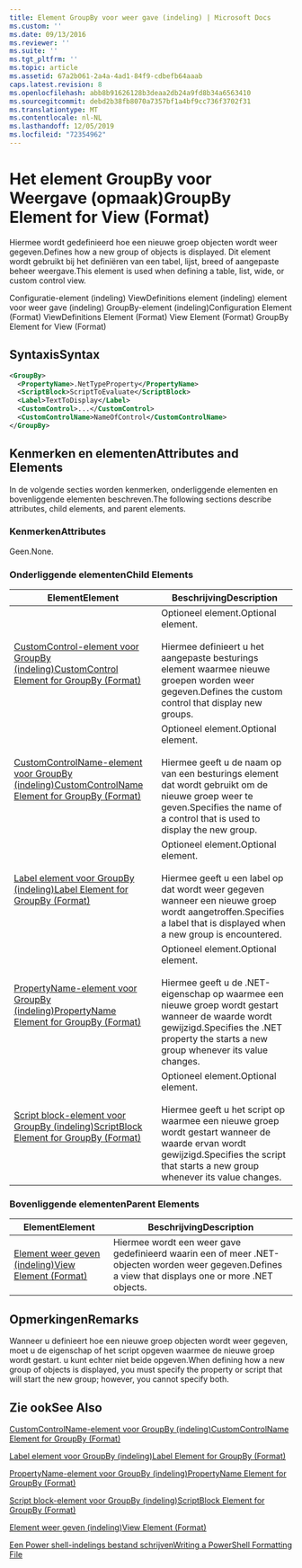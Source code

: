 ```yaml
---
title: Element GroupBy voor weer gave (indeling) | Microsoft Docs
ms.custom: ''
ms.date: 09/13/2016
ms.reviewer: ''
ms.suite: ''
ms.tgt_pltfrm: ''
ms.topic: article
ms.assetid: 67a2b061-2a4a-4ad1-84f9-cdbefb64aaab
caps.latest.revision: 8
ms.openlocfilehash: abb8b91626128b3deaa2db24a9fd8b34a6563410
ms.sourcegitcommit: debd2b38fb8070a7357bf1a4bf9cc736f3702f31
ms.translationtype: MT
ms.contentlocale: nl-NL
ms.lasthandoff: 12/05/2019
ms.locfileid: "72354962"
---
```

# <a name="groupby-element-for-view-format"></a><span data-ttu-id="d2259-102">Het element GroupBy voor Weergave (opmaak)</span><span class="sxs-lookup"><span data-stu-id="d2259-102">GroupBy Element for View (Format)</span></span>

<span data-ttu-id="d2259-103">Hiermee wordt gedefinieerd hoe een nieuwe groep objecten wordt weer gegeven.</span><span class="sxs-lookup"><span data-stu-id="d2259-103">Defines how a new group of objects is displayed.</span></span> <span data-ttu-id="d2259-104">Dit element wordt gebruikt bij het definiëren van een tabel, lijst, breed of aangepaste beheer weergave.</span><span class="sxs-lookup"><span data-stu-id="d2259-104">This element is used when defining a table, list, wide, or custom control view.</span></span>

<span data-ttu-id="d2259-105">Configuratie-element (indeling) ViewDefinitions element (indeling) element voor weer gave (indeling) GroupBy-element (indeling)</span><span class="sxs-lookup"><span data-stu-id="d2259-105">Configuration Element (Format) ViewDefinitions Element (Format) View Element (Format) GroupBy Element for View (Format)</span></span>

## <a name="syntax"></a><span data-ttu-id="d2259-106">Syntaxis</span><span class="sxs-lookup"><span data-stu-id="d2259-106">Syntax</span></span>

```xml
<GroupBy>
  <PropertyName>.NetTypeProperty</PropertyName>
  <ScriptBlock>ScriptToEvaluate</ScriptBlock>
  <Label>TextToDisplay</Label>
  <CustomControl>...</CustomControl>
  <CustomControlName>NameOfControl</CustomControlName>
</GroupBy>
```

## <a name="attributes-and-elements"></a><span data-ttu-id="d2259-107">Kenmerken en elementen</span><span class="sxs-lookup"><span data-stu-id="d2259-107">Attributes and Elements</span></span>

<span data-ttu-id="d2259-108">In de volgende secties worden kenmerken, onderliggende elementen en bovenliggende elementen beschreven.</span><span class="sxs-lookup"><span data-stu-id="d2259-108">The following sections describe attributes, child elements, and parent elements.</span></span>

### <a name="attributes"></a><span data-ttu-id="d2259-109">Kenmerken</span><span class="sxs-lookup"><span data-stu-id="d2259-109">Attributes</span></span>

<span data-ttu-id="d2259-110">Geen.</span><span class="sxs-lookup"><span data-stu-id="d2259-110">None.</span></span>

### <a name="child-elements"></a><span data-ttu-id="d2259-111">Onderliggende elementen</span><span class="sxs-lookup"><span data-stu-id="d2259-111">Child Elements</span></span>

|<span data-ttu-id="d2259-112">Element</span><span class="sxs-lookup"><span data-stu-id="d2259-112">Element</span></span>|<span data-ttu-id="d2259-113">Beschrijving</span><span class="sxs-lookup"><span data-stu-id="d2259-113">Description</span></span>|
|-------------|-----------------|
|[<span data-ttu-id="d2259-114">CustomControl-element voor GroupBy (indeling)</span><span class="sxs-lookup"><span data-stu-id="d2259-114">CustomControl Element for GroupBy (Format)</span></span>](./customcontrol-element-for-groupby-format.md)|<span data-ttu-id="d2259-115">Optioneel element.</span><span class="sxs-lookup"><span data-stu-id="d2259-115">Optional element.</span></span><br /><br /> <span data-ttu-id="d2259-116">Hiermee definieert u het aangepaste besturings element waarmee nieuwe groepen worden weer gegeven.</span><span class="sxs-lookup"><span data-stu-id="d2259-116">Defines the custom control that display new groups.</span></span>|
|[<span data-ttu-id="d2259-117">CustomControlName-element voor GroupBy (indeling)</span><span class="sxs-lookup"><span data-stu-id="d2259-117">CustomControlName Element for GroupBy (Format)</span></span>](./customcontrolname-element-for-groupby-format.md)|<span data-ttu-id="d2259-118">Optioneel element.</span><span class="sxs-lookup"><span data-stu-id="d2259-118">Optional element.</span></span><br /><br /> <span data-ttu-id="d2259-119">Hiermee geeft u de naam op van een besturings element dat wordt gebruikt om de nieuwe groep weer te geven.</span><span class="sxs-lookup"><span data-stu-id="d2259-119">Specifies the name of a control that is used to display the new group.</span></span>|
|[<span data-ttu-id="d2259-120">Label element voor GroupBy (indeling)</span><span class="sxs-lookup"><span data-stu-id="d2259-120">Label Element for GroupBy (Format)</span></span>](./label-element-for-groupby-format.md)|<span data-ttu-id="d2259-121">Optioneel element.</span><span class="sxs-lookup"><span data-stu-id="d2259-121">Optional element.</span></span><br /><br /> <span data-ttu-id="d2259-122">Hiermee geeft u een label op dat wordt weer gegeven wanneer een nieuwe groep wordt aangetroffen.</span><span class="sxs-lookup"><span data-stu-id="d2259-122">Specifies a label that is displayed when a new group is encountered.</span></span>|
|[<span data-ttu-id="d2259-123">PropertyName-element voor GroupBy (indeling)</span><span class="sxs-lookup"><span data-stu-id="d2259-123">PropertyName Element for GroupBy (Format)</span></span>](./propertyname-element-for-groupby-format.md)|<span data-ttu-id="d2259-124">Optioneel element.</span><span class="sxs-lookup"><span data-stu-id="d2259-124">Optional element.</span></span><br /><br /> <span data-ttu-id="d2259-125">Hiermee geeft u de .NET-eigenschap op waarmee een nieuwe groep wordt gestart wanneer de waarde wordt gewijzigd.</span><span class="sxs-lookup"><span data-stu-id="d2259-125">Specifies the .NET property the starts a new group whenever its value changes.</span></span>|
|[<span data-ttu-id="d2259-126">Script block-element voor GroupBy (indeling)</span><span class="sxs-lookup"><span data-stu-id="d2259-126">ScriptBlock Element for GroupBy (Format)</span></span>](./scriptblock-element-for-groupby-format.md)|<span data-ttu-id="d2259-127">Optioneel element.</span><span class="sxs-lookup"><span data-stu-id="d2259-127">Optional element.</span></span><br /><br /> <span data-ttu-id="d2259-128">Hiermee geeft u het script op waarmee een nieuwe groep wordt gestart wanneer de waarde ervan wordt gewijzigd.</span><span class="sxs-lookup"><span data-stu-id="d2259-128">Specifies the script that starts a new group whenever its value changes.</span></span>|

### <a name="parent-elements"></a><span data-ttu-id="d2259-129">Bovenliggende elementen</span><span class="sxs-lookup"><span data-stu-id="d2259-129">Parent Elements</span></span>

|<span data-ttu-id="d2259-130">Element</span><span class="sxs-lookup"><span data-stu-id="d2259-130">Element</span></span>|<span data-ttu-id="d2259-131">Beschrijving</span><span class="sxs-lookup"><span data-stu-id="d2259-131">Description</span></span>|
|-------------|-----------------|
|[<span data-ttu-id="d2259-132">Element weer geven (indeling)</span><span class="sxs-lookup"><span data-stu-id="d2259-132">View Element (Format)</span></span>](./view-element-format.md)|<span data-ttu-id="d2259-133">Hiermee wordt een weer gave gedefinieerd waarin een of meer .NET-objecten worden weer gegeven.</span><span class="sxs-lookup"><span data-stu-id="d2259-133">Defines a view that displays one or more .NET objects.</span></span>|

## <a name="remarks"></a><span data-ttu-id="d2259-134">Opmerkingen</span><span class="sxs-lookup"><span data-stu-id="d2259-134">Remarks</span></span>

<span data-ttu-id="d2259-135">Wanneer u definieert hoe een nieuwe groep objecten wordt weer gegeven, moet u de eigenschap of het script opgeven waarmee de nieuwe groep wordt gestart. u kunt echter niet beide opgeven.</span><span class="sxs-lookup"><span data-stu-id="d2259-135">When defining how a new group of objects is displayed, you must specify the property or script that will start the new group; however, you cannot specify both.</span></span>

## <a name="see-also"></a><span data-ttu-id="d2259-136">Zie ook</span><span class="sxs-lookup"><span data-stu-id="d2259-136">See Also</span></span>

[<span data-ttu-id="d2259-137">CustomControlName-element voor GroupBy (indeling)</span><span class="sxs-lookup"><span data-stu-id="d2259-137">CustomControlName Element for GroupBy (Format)</span></span>](./customcontrolname-element-for-groupby-format.md)

[<span data-ttu-id="d2259-138">Label element voor GroupBy (indeling)</span><span class="sxs-lookup"><span data-stu-id="d2259-138">Label Element for GroupBy (Format)</span></span>](./label-element-for-groupby-format.md)

[<span data-ttu-id="d2259-139">PropertyName-element voor GroupBy (indeling)</span><span class="sxs-lookup"><span data-stu-id="d2259-139">PropertyName Element for GroupBy (Format)</span></span>](./propertyname-element-for-groupby-format.md)

[<span data-ttu-id="d2259-140">Script block-element voor GroupBy (indeling)</span><span class="sxs-lookup"><span data-stu-id="d2259-140">ScriptBlock Element for GroupBy (Format)</span></span>](./scriptblock-element-for-groupby-format.md)

[<span data-ttu-id="d2259-141">Element weer geven (indeling)</span><span class="sxs-lookup"><span data-stu-id="d2259-141">View Element (Format)</span></span>](./view-element-format.md)

[<span data-ttu-id="d2259-142">Een Power shell-indelings bestand schrijven</span><span class="sxs-lookup"><span data-stu-id="d2259-142">Writing a PowerShell Formatting File</span></span>](./writing-a-powershell-formatting-file.md)
